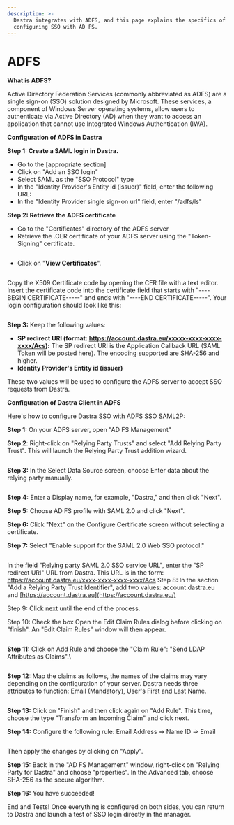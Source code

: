 ```yaml
---
description: >-
  Dastra integrates with ADFS, and this page explains the specifics of
  configuring SSO with AD FS.
---
```


# ADFS

**What is ADFS?**

Active Directory Federation Services (commonly abbreviated as ADFS) are a single sign-on (SSO) solution designed by Microsoft. These services, a component of Windows Server operating systems, allow users to authenticate via Active Directory (AD) when they want to access an application that cannot use Integrated Windows Authentication (IWA).



**Configuration of ADFS in Dastra**

**Step 1: Create a SAML login in Dastra.**

* Go to the \[appropriate section]
* Click on "Add an SSO login"
* Select SAML as the "SSO Protocol" type
* In the "Identity Provider's Entity id (issuer)" field, enter the following URL:
* In the "Identity Provider single sign-on url" field, enter "/adfs/ls"

**Step 2: Retrieve the ADFS certificate**

* Go to the "Certificates" directory of the ADFS server
* Retrieve the .CER certificate of your ADFS server using the "Token-Signing" certificate.



<figure><img src="../../../.gitbook/assets/adfs1.png" alt=""><figcaption></figcaption></figure>

* Click on "**View Certificates**".

<figure><img src="../../../.gitbook/assets/adfs2.png" alt=""><figcaption></figcaption></figure>

Copy the X509 Certificate code by opening the CER file with a text editor. Insert the certificate code into the certificate field that starts with "----BEGIN CERTIFICATE-----" and ends with "----END CERTIFICATE-----". Your login configuration should look like this:

<figure><img src="../../../.gitbook/assets/adfs3.png" alt=""><figcaption></figcaption></figure>

**Step 3:** Keep the following values:

* **SP redirect URI (format: https://account.dastra.eu/xxxxx-xxxx-xxxx-xxxx/Acs):** The SP redirect URI is the Application Callback URL (SAML Token will be posted here). The encoding supported are SHA-256 and higher.
* **Identity Provider's Entity id (issuer)**

These two values will be used to configure the ADFS server to accept SSO requests from Dastra.



**Configuration of Dastra Client in ADFS**

Here's how to configure Dastra SSO with ADFS SSO SAML2P:

**Step 1:** On your ADFS server, open "AD FS Management"

**Step 2**: Right-click on "Relying Party Trusts" and select "Add Relying Party Trust". This will launch the Relying Party Trust addition wizard.



<figure><img src="../../../.gitbook/assets/adfs4.png" alt=""><figcaption></figcaption></figure>

**Step 3:** In the Select Data Source screen, choose Enter data about the relying party manually.



<figure><img src="../../../.gitbook/assets/adfs5.png" alt=""><figcaption></figcaption></figure>

**Step 4:** Enter a Display name, for example, "Dastra," and then click "Next".

**Step 5:** Choose AD FS profile with SAML 2.0 and click "Next".

**Step 6:** Click "Next" on the Configure Certificate screen without selecting a certificate.

**Step 7:** Select "Enable support for the SAML 2.0 Web SSO protocol."

<figure><img src="../../../.gitbook/assets/adfs6.png" alt=""><figcaption></figcaption></figure>

In the field "Relying party SAML 2.0 SSO service URL", enter the "SP redirect URI" URL from Dastra. This URL is in the form: https://account.dastra.eu/xxxx-xxxx-xxxx-xxxx/Acs Step 8: In the section "Add a Relying Party Trust Identifier", add two values: account.dastra.eu and [https://account.dastra.eu](https://account.dastra.eu/)

Step 9: Click next until the end of the process.

Step 10: Check the box Open the Edit Claim Rules dialog before clicking on "finish". An "Edit Claim Rules" window will then appear.



<figure><img src="../../../.gitbook/assets/adfs7.png" alt=""><figcaption></figcaption></figure>

**Step 11:** Click on Add Rule and choose the "Claim Rule": "Send LDAP Attributes as Claims".\




<figure><img src="../../../.gitbook/assets/adfs8 (1).png" alt=""><figcaption></figcaption></figure>

**Step 12:** Map the claims as follows, the names of the claims may vary depending on the configuration of your server. Dastra needs three attributes to function: Email (Mandatory), User's First and Last Name.

<figure><img src="../../../.gitbook/assets/adfs9.png" alt=""><figcaption></figcaption></figure>

**Step 13:** Click on "Finish" and then click again on "Add Rule". This time, choose the type "Transform an Incoming Claim" and click next.

**Step 14:** Configure the following rule: Email Address => Name ID => Email

<figure><img src="../../../.gitbook/assets/adfs10.png" alt=""><figcaption></figcaption></figure>

Then apply the changes by clicking on "Apply".

**Step 15:** Back in the "AD FS Management" window, right-click on "Relying Party for Dastra" and choose "properties". In the Advanced tab, choose SHA-256 as the secure algorithm.

**Step 16:** You have succeeded!

End and Tests! Once everything is configured on both sides, you can return to Dastra and launch a test of SSO login directly in the manager.
